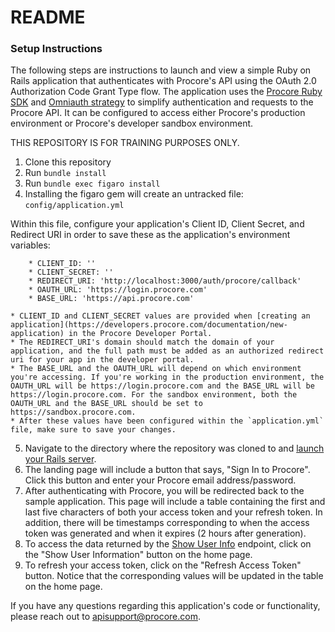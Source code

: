 # README

### Setup Instructions
The following steps are instructions to launch and view a simple Ruby on Rails application that authenticates with Procore's API using the OAuth 2.0 Authorization Code Grant Type flow. The application uses the [Procore Ruby SDK](https://github.com/procore/ruby-sdk) and [Omniauth strategy](https://github.com/procore/omniauth-procore) to simplify authentication and requests to the Procore API. It can be configured to access either Procore's production environment or Procore's developer sandbox environment.

THIS REPOSITORY IS FOR TRAINING PURPOSES ONLY.

1. Clone this repository
2. Run `bundle install`
3. Run `bundle exec figaro install`
4. Installing the figaro gem will create an untracked file: `config/application.yml`

Within this file, configure your application's Client ID, Client Secret, and Redirect URI in order to save these as the application's environment variables:

        * CLIENT_ID: ''
        * CLIENT_SECRET: ''
        * REDIRECT_URI: 'http://localhost:3000/auth/procore/callback'
        * OAUTH_URL: 'https://login.procore.com'
        * BASE_URL: 'https://api.procore.com'

    * CLIENT_ID and CLIENT_SECRET values are provided when [creating an application](https://developers.procore.com/documentation/new-application) in the Procore Developer Portal.
    * The REDIRECT_URI's domain should match the domain of your application, and the full path must be added as an authorized redirect uri for your app in the developer portal.
    * The BASE_URL and the OAUTH_URL will depend on which environment you're accessing. If you're working in the production environment, the OAUTH_URL will be https://login.procore.com and the BASE_URL will be https://login.procore.com. For the sandbox environment, both the OAUTH_URL and the BASE_URL should be set to https://sandbox.procore.com.
    * After these values have been configured within the `application.yml` file, make sure to save your changes.

5. Navigate to the directory where the repository was cloned to and [launch your Rails server](https://guides.rubyonrails.org/command_line.html#rails-server).
6. The landing page will include a button that says, "Sign In to Procore". Click this button and enter your Procore email address/password.
7. After authenticating with Procore, you will be redirected back to the sample application. This page will include a table containing the first and last five characters of both your access token and your refresh token. In addition, there will be timestamps corresponding to when the access token was generated and when it expires (2 hours after generation).
8. To access the data returned by the [Show User Info](https://developers.procore.com/reference/me) endpoint, click on the "Show User Information" button on the home page. 
9. To refresh your access token, click on the "Refresh Access Token" button. Notice that the corresponding values will be updated in the table on the home page.

If you have any questions regarding this application's code or functionality, please reach out to apisupport@procore.com.
